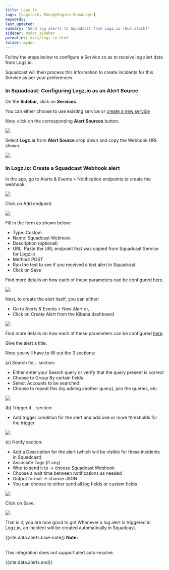 ```yaml
---
title: Logz.io
tags: [Logstash, ManageEngine-Opmanager]
keywords: 
last_updated: 
summary: "Send log alerts to Squadcast from Logz.io (ELK stack)"
sidebar: mydoc_sidebar
permalink: docs/logz.io.html
folder: mydoc
---
```


Follow the steps below to configure a Service so as to receive log alert data from Logz.io.

Squadcast will then process this information to create incidents for this Service as per your preferences.

### In Squadcast: Configuring Logz.io as an Alert Source

On the **Sidebar**, click on **Services**.

You can either choose to use existing service or [create a new service](adding-a-service-1.html)

Now, click on the corresponding **Alert Sources** button.

![](images/integration_1-3.png)

Select **Logz.io** from **Alert Source** drop down and copy the Webhook URL shown.

![](images/logzio_1.png)

### In Logz.io: Create a Squadcast Webhook alert

In the app, go to Alerts & Events > Notification endpoints to create the webhook.

![](images/logzio_2.png)

Click on Add endpoint.

![](images/logzio_3.png)

Fill in the form as shown below:

- Type: Custom
- Name: Squadcast Webhook
- Description (optional)
- URL: Paste the URL endpoint that was copied from Squadcast Service for Logz.io
- Method: POST
- Run the test to see if you received a test alert in Squadcast
- Click on Save

Find more details on how each of these parameters can be configured [here](https://docs.logz.io/user-guide/integrations/custom-endpoints.html).

![](images/logzio_4.png)

Next, to create the alert itself, you can either:

- Go to Alerts & Events > New Alert or,
- Click on Create Alert from the Kibana dashboard

![](images/logzio_5.png)

Find more details on how each of these parameters can be configured [here](https://docs.logz.io/user-guide/alerts/configure-an-alert.html).

Give the alert a title.

Now, you will have to fill out the 3 sections:

(a) Search for... section:

- Either enter your Search query or verify that the query present is correct
- Choose to Group By certain fields
- Select Accounts to be searched
- Choose to repeat this (by adding another query), join the queries, etc.

![](images/logzio_6.png)

(b) Trigger if... section:

- Add trigger condition for the alert and add one or more thresholds for the trigger

![](images/logzio_7.png)

(c) Notify section: 

- Add a Description for the alert (which will be visible for these incidents in Squadcast) 
- Associate Tags (if any) 
- Who to send it to -> choose Squadcast Webhook 
- Choose a wait time between notifications as needed 
- Output format -> choose JSON 
- You can choose to either send all log fields or custom fields

![](images/logzio_8.png)

Click on Save.

![](images/logzio_9.png)

That is it, you are now good to go! Whenever a log alert is triggered in Logz.io, an incident will be created automatically in Squadcast.

{{site.data.alerts.blue-note}}
<b>Note:</b>
<br/><br/><p>This integration does not support alert auto-resolve.</p>
{{site.data.alerts.end}}